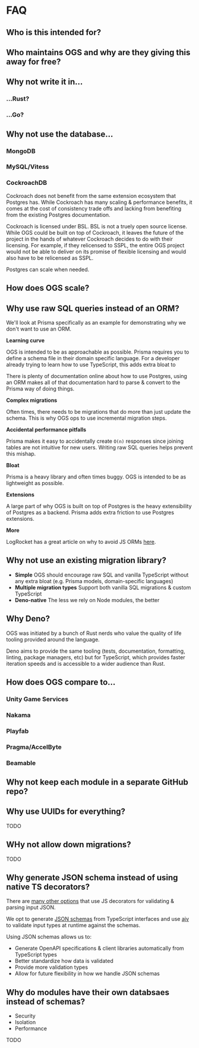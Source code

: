 # FAQ

## Who is this intended for?

## Who maintains OGS and why are they giving this away for free?

## Why not write it in...

### ...Rust?

### ...Go?

## Why not use the database...

### MongoDB

### MySQL/Vitess

### CockroachDB

Cockroach does not benefit from the same extension ecosystem that Postgres has. While Cockroach has many scaling & performance benefits, it comes at the cost of consistency trade offs and lacking from benefiting from the existing Postgres documentation.

Cockroach is licensed under BSL. BSL is not a truely open source license. While OGS could be built on top of Cockroach, it leaves the future of the project in the hands of whatever Cockroach decides to do with their licensing. For example, if they relicensed to SSPL, the entire OGS project would not be able to deliver on its promise of flexible licensing and would also have to be relicensed as SSPL.

Postgres can scale when needed.

## How does OGS scale?

## Why use raw SQL queries instead of an ORM?

We'll look at Prisma specifically as an example for demonstrating why we don't want to use an ORM.

**Learning curve**

OGS is intended to be as approachable as possible. Prisma requires you to define a schema file in their domain specific language. For a developer already trying to learn how to use TypeScript, this adds extra bloat to 

There is plenty of documentation online about how to use Postgres, using an ORM makes all of that documentation hard to parse & convert to the Prisma way of doing things.

**Complex migrations**

Often times, there needs to be migrations that do more than just update the schema. This is why OGS ops to use incremental migration steps.

**Accidental performance pitfalls**

Prisma makes it easy to accidentally create `O(n)` responses since joining tables are not intuitive for new users. Writing raw SQL queries helps prevent this mishap.

**Bloat**

Prisma is a heavy library and often times buggy. OGS is intended to be as lightweight as possible.

**Extensions**

A large part of why OGS is built on top of Postgres is the heavy extensibility of Postgres as a backend. Prisma adds extra friction to use Postgres extensions.

**More**

LogRocket has a great article on why to avoid JS ORMs [here](https://blog.logrocket.com/node-js-orms-why-shouldnt-use/).

## Why not use an existing migration library?

- **Simple** OGS should encourage raw SQL and vanilla TypeScript without any extra bloat (e.g. Prisma models, domain-specific languages)
- **Multiple migration types** Support both vanilla SQL migrations & custom TypeScript
- **Deno-native** The less we rely on Node modules, the better

## Why Deno?

OGS was initiated by a bunch of Rust nerds who value the quality of life tooling provided around the language.

Deno aims to provide the same tooling (tests, documentation, formatting, linting, package managers, etc) but for TypeScript, which provides faster iteration speeds and is accessible to a wider audience than Rust.

## How does OGS compare to...

### Unity Game Services

### Nakama

### Playfab

### Pragma/AccelByte

### Beamable

## Why not keep each module in a separate GitHub repo?

## Why use UUIDs for everything?

TODO

## WHy not allow down migrations?

TODO

## Why generate JSON schema instead of using native TS decorators?

There are [many other options](https://stackoverflow.com/questions/33800497/check-if-an-object-implements-an-interface-at-runtime-with-typescript) that use JS decorators for validating & parsing input JSON.

We opt to generate [JSON schemas](https://json-schema.org/) from TypeScript interfaces and use [ajv](https://www.npmjs.com/package/ajv) to validate input types at runtime against the schemas.

Using JSON schemas allows us to:

- Generate OpenAPI specifications & client libraries automatically from TypeScript types
- Better standardize how data is validated
- Provide more validation types
- Allow for future flexibility in how we handle JSON schemas

## Why do modules have their own databsaes instead of schemas?

- Security
- Isolation
- Performance

TODO

